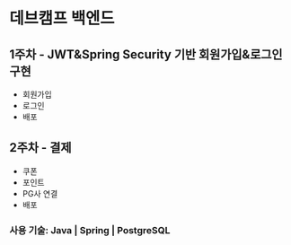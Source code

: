 # 데브캠프 백엔드
## 1주차 - JWT&Spring Security 기반 회원가입&로그인 구현
- 회원가입
- 로그인
- 배포
## 2주차 - 결제
- 쿠폰
- 포인트
- PG사 연결
- 배포
### 사용 기술: Java | Spring | PostgreSQL
